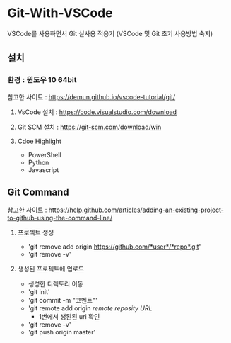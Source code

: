 # Git-With-VSCode
VSCode를 사용하면서 Git 실사용 적용기
(VSCode 및 Git 초기 사용방법 숙지)

## 설치
### 환경 : 윈도우 10 64bit

참고한 사이트 : <https://demun.github.io/vscode-tutorial/git/>

1. VsCode 설치 : 
<https://code.visualstudio.com/download>

1. Git SCM 설치 : 
<https://git-scm.com/download/win>

1. Cdoe Highlight
    - PowerShell
    - Python
    - Javascript
  
## Git Command

참고한 사이트 : <https://help.github.com/articles/adding-an-existing-project-to-github-using-the-command-line/>

1. 프로젝트 생성
    - 'git remove add origin https://github.com/*user*/*repo*.git'
    - 'git remove -v'

1. 생성된 프로젝트에 업로드
    - 생성한 디렉토리 이동
    - 'git init'
    - 'git commit -m "코멘트"'
    - 'git remote add origin *remote reposity URL*
      - 1번에서 생된된 uri 확인
    - 'git remove -v'
    - 'git push origin master'